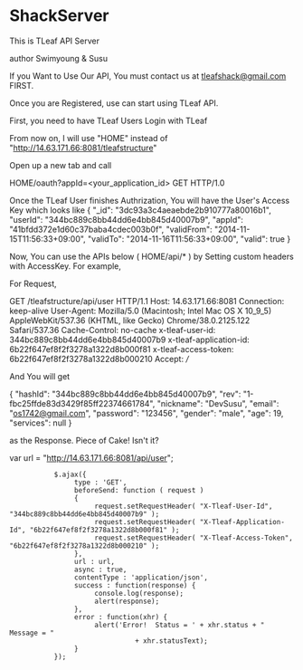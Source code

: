 ShackServer
===========
This is TLeaf API Server

author Swimyoung & Susu 

If you Want to Use Our API, You must contact us at tleafshack@gmail.com FIRST.


Once you are Registered, use can start using TLeaf API.


First, you need to have TLeaf Users Login with TLeaf

From now on, I will use "HOME" instead of "http://14.63.171.66:8081/tleafstructure"

Open up a new tab and call

HOME/oauth?appId=<your_application_id>
GET HTTP/1.0

Once the TLeaf User finishes Authrization, You will have the User's Access Key which looks like
{
   "_id": "3dc93a3c4aeaebde2b910777a80016b1",
   "userId": "344bc889c8bb44dd6e4bb845d40007b9",
   "appId": "41bfdd372e1d60c37baba4cdec003b0f",
   "validFrom": "2014-11-15T11:56:33+09:00",
   "validTo": "2014-11-16T11:56:33+09:00",
   "valid": true
}

Now, You can use the APIs below ( HOME/api/* ) by Setting custom headers with AccessKey. For example,


For Request,

GET /tleafstructure/api/user HTTP/1.1
Host: 14.63.171.66:8081
Connection: keep-alive
User-Agent: Mozilla/5.0 (Macintosh; Intel Mac OS X 10_9_5) AppleWebKit/537.36 (KHTML, like Gecko) Chrome/38.0.2125.122 Safari/537.36
Cache-Control: no-cache
x-tleaf-user-id: 344bc889c8bb44dd6e4bb845d40007b9
x-tleaf-application-id: 6b22f647ef8f2f3278a1322d8b000f81
x-tleaf-access-token: 6b22f647ef8f2f3278a1322d8b000210
Accept: */*

And You will get

{
    "hashId": "344bc889c8bb44dd6e4bb845d40007b9",
    "rev": "1-fbc25ffde83d3429f85ff22374661784",
    "nickname": "DevSusu",
    "email": "os1742@gmail.com",
    "password": "123456",
    "gender": "male",
    "age": 19,
    "services": null
}

as the Response. Piece of Cake! Isn't it?


var url = "http://14.63.171.66:8081/api/user";
               
               $.ajax({
                    type : 'GET',
                    beforeSend: function ( request )
                    {
                         request.setRequestHeader( "X-Tleaf-User-Id", "344bc889c8bb44dd6e4bb845d40007b9" );
                         request.setRequestHeader( "X-Tleaf-Application-Id", "6b22f647ef8f2f3278a1322d8b000f81" );
                         request.setRequestHeader( "X-Tleaf-Access-Token", "6b22f647ef8f2f3278a1322d8b000210" );
                    },
                    url : url,
                    async : true,
                    contentType : 'application/json',
                    success : function(response) {
                         console.log(response);
                         alert(response);
                    },
                    error : function(xhr) {
                         alert('Error!  Status = ' + xhr.status + " Message = "
                                   + xhr.statusText);
                    }
               });
